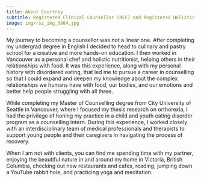 ```yaml
---
title: About Courtney
subtitle: Registered Clinical Counsellor (RCC) and Registered Holistic Nutritionist (RHN)
image: img/rsz_img_0984.jpg
---
```

My journey to becoming a counsellor was not a linear one. After completing my undergrad degree in English I decided to head to culinary and pastry school for a creative and more hands-on education. I then worked in Vancouver as a personal chef and holistic nutritionist, helping others in their relationships with food. It was this experience, along with my personal history with disordered eating, that led me to pursue a career in counselling so that I could expand and deepen my knowledge about the complex relationships we humans have with food, our bodies, and our emotions and better help people struggling with all three.

While completing my Master of Counselling degree from City University of Seattle in Vancouver, where I focused my thesis research on orthorexia, I had the privilege of honing my practice in a child and youth eating disorder program as a counselling intern. During this experience, I worked closely with an interdisciplinary team of medical professionals and therapists to support young people and their caregivers in navigating the process of recovery.

When I am not with clients, you can find me spending time with my partner, enjoying the beautiful nature in and around my home in Victoria, British Columbia, checking out new restaurants and cafes, reading, jumping down a YouTube rabbit hole, and practicing yoga and meditation.